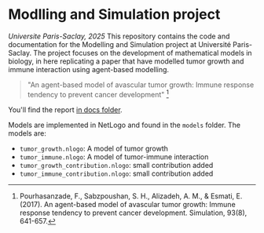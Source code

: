 # Modlling and Simulation project

_Universite Paris-Saclay, 2025_
This repository contains the code and documentation for the Modelling and Simulation project at Université Paris-Saclay. The project focuses on the development of mathematical models in biology, in here replicating a paper that have modelled tumor growth and immune interaction using agent-based modelling.

> "An agent-based model of avascular tumor growth:
> Immune response tendency to prevent cancer development" [^1]

[^1]: Pourhasanzade, F., Sabzpoushan, S. H., Alizadeh, A. M., & Esmati, E. (2017). An agent-based model of avascular tumor growth: Immune response tendency to prevent cancer development. Simulation, 93(8), 641-657.

You'll find the report [in docs folder](./docs/JoelleASSY_RayaneADAM_MS_report.pdf).

Models are implemented in NetLogo and found in the `models` folder. The models are:
- `tumor_growth.nlogo`: A model of tumor growth
- `tumor_immune.nlogo`: A model of tumor-immune interaction
- `tumor_growth_contribution.nlogo`: small contribution added
- `tumor_immune_contribution.nlogo`: small contribution added

